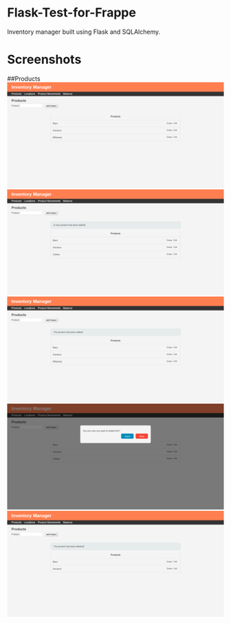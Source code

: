 # Flask-Test-for-Frappe
Inventory manager built using Flask and SQLAlchemy.

# Screenshots

##Products
![View Products](https://github.com/GangaManoj/Flask-Test-for-Frappe/blob/master/Flask%20test%20images/Products/View%20products.png)
![Add Product](https://github.com/GangaManoj/Flask-Test-for-Frappe/blob/master/Flask%20test%20images/Products/Add%20product.png)
![Edit Product](https://github.com/GangaManoj/Flask-Test-for-Frappe/blob/master/Flask%20test%20images/Products/Edit%20product.png)
![Delete Product Modal](https://github.com/GangaManoj/Flask-Test-for-Frappe/blob/master/Flask%20test%20images/Products/Delete%20product%20modal.png)
![Delete Product](https://github.com/GangaManoj/Flask-Test-for-Frappe/blob/master/Flask%20test%20images/Products/Delete%20product.png)
